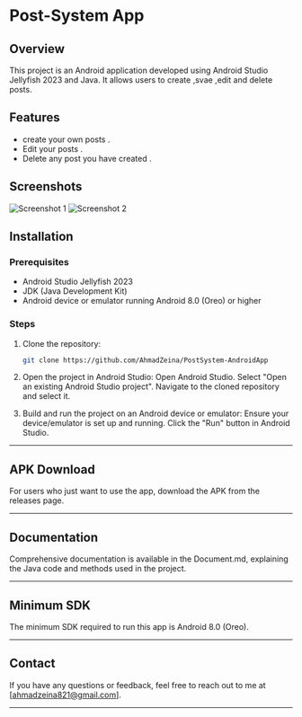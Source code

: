 # Post-System App

## Overview

This project is an Android application developed using Android Studio Jellyfish 2023 and Java. It allows users to create ,svae ,edit and delete posts. 

## Features
- create your own posts .
- Edit your posts .
- Delete any post you have created .

## Screenshots

![Screenshot 1](images/screenshot1.png)
![Screenshot 2](images/screenshot2.png)

## Installation
### Prerequisites
- Android Studio Jellyfish 2023
- JDK (Java Development Kit)
- Android device or emulator running Android 8.0 (Oreo) or higher

### Steps
1. Clone the repository:
   ```sh
   git clone https://github.com/AhmadZeina/PostSystem-AndroidApp

2. Open the project in Android Studio:
        Open Android Studio.
        Select "Open an existing Android Studio project".
        Navigate to the cloned repository and select it.

3. Build and run the project on an Android device or emulator:
        Ensure your device/emulator is set up and running.
        Click the "Run" button in Android Studio.

   
--------------------------------------------------------------

## APK Download

For users who just want to use the app, download the APK from the releases page.

--------------------------------------------------------------

## Documentation

Comprehensive documentation is available in the Document.md, explaining the Java code and methods used in the project.

--------------------------------------------------------------

## Minimum SDK

The minimum SDK required to run this app is Android 8.0 (Oreo).

--------------------------------------------------------------

## Contact

If you have any questions or feedback, feel free to reach out to me at [ahmadzeina821@gmail.com].

--------------------------------------------------------------
